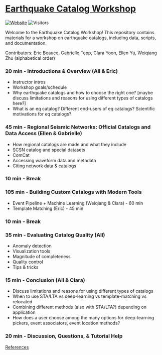 # [Earthquake Catalog Workshop](https://ai4eps.github.io/Earthquake_Catalog_Workshop/)

[![Website](https://github.com/AI4EPS/Earthquake_Catalog_Workshop/actions/workflows/docs.yml/badge.svg)](https://ai4eps.github.io/Earthquake_Catalog_Workshop/)
![Visitors](https://api.visitorbadge.io/api/visitors?path=https%3A%2F%2Fgithub.com%2FAI4EPS%2FEarthquake_Catalog_Workshop&label=views&labelColor=%23d9e3f0&countColor=%23263759&style=flat)


Welcome to the Earthquake Catalog Workshop! This repository contains materials for a workshop on earthquake catalogs, including data, scripts, and documentation.

Contributors: Eric Beauce, Gabrielle Tepp, Clara Yoon, Ellen Yu, Weiqiang Zhu (alphabetical order)

### 20 min - Introductions & Overview (All & Eric)
- Instructor intros
- Workshop goals/schedule
- Why earthquake catalogs and how to choose the right one? [maybe discuss limitations and reasons for using different types of catalogs here?]
- What is an eq catalog? Different end-users of eq catalogs? Scientific motivations for eq catalogs?

### 45 min - Regional Seismic Networks: Official Catalogs and Data Access (Ellen & Gabrielle)
- How regional catalogs are made and what they include
- SCSN catalog and special datasets
- ComCat
- Accessing waveform data and metadata
- Citing network data & catalogs

### 10 min - Break

### 105 min - Building Custom Catalogs with Modern Tools
- Event Pipeline + Machine Learning (Weiqiang & Clara) - 60 min
- Template Matching (Eric) - 45 min

### 10 min - Break

### 35 min - Evaluating Catalog Quality (All)
- Anomaly detection
- Visualization tools
- Magnitude of completeness
- Quality control
- Tips & tricks

### 15 min - Conclusion (All & Clara)
- Discuss limitations and reasons for using different types of catalogs
- When to use STA/LTA vs deep-learning vs template-matching vs relocated
- Combining different methods (also with STA/LTA?) depending on application
- How does a user choose among the many options for deep-learning pickers, event associators, event location methods?

### 20 min - Discussion, Questions, & Tutorial Help

[References](https://ai4eps.github.io/Earthquake_Catalog_Workshop/reference/)
